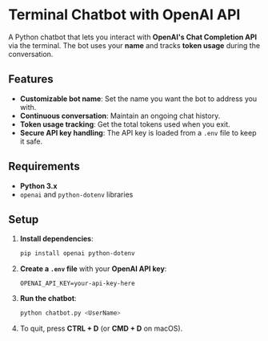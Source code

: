 # **Terminal Chatbot with OpenAI API**

A Python chatbot that lets you interact with **OpenAI's Chat Completion API** via the terminal. The bot uses your **name** and tracks **token usage** during the conversation.

## **Features**

- **Customizable bot name**: Set the name you want the bot to address you with.
- **Continuous conversation**: Maintain an ongoing chat history.
- **Token usage tracking**: Get the total tokens used when you exit.
- **Secure API key handling**: The API key is loaded from a `.env` file to keep it safe.

## **Requirements**

- **Python 3.x**
- `openai` and `python-dotenv` libraries

## **Setup**

1. **Install dependencies**:

    ```bash
    pip install openai python-dotenv
    ```

2. **Create a `.env` file** with your **OpenAI API key**:

    ```plaintext
    OPENAI_API_KEY=your-api-key-here
    ```

3. **Run the chatbot**:

    ```bash
    python chatbot.py <UserName>
    ```

4. To quit, press **CTRL + D** (or **CMD + D** on macOS).
